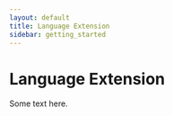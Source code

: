 ```yaml
---
layout: default
title: Language Extension
sidebar: getting_started
---
```


# Language Extension

Some text here.




